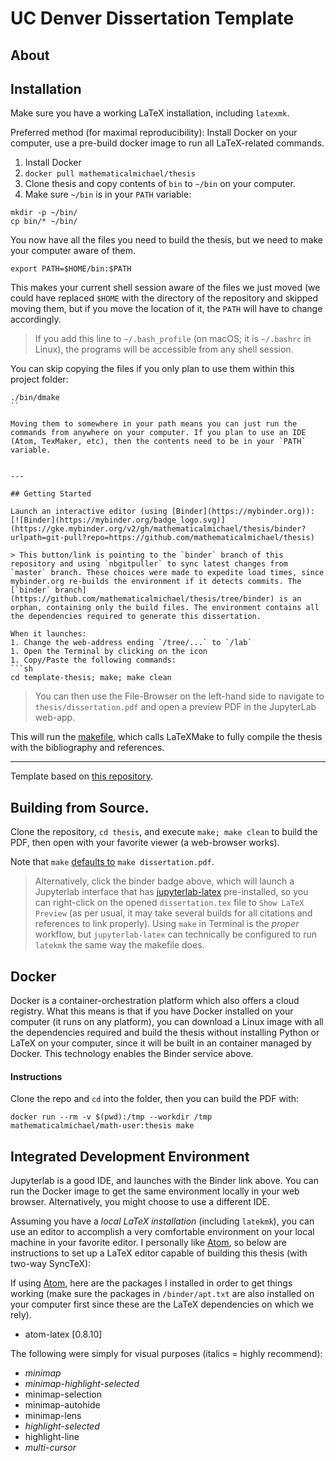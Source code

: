 # UC Denver Dissertation Template

## About

## Installation

Make sure you have a working LaTeX installation, including `latexmk`.

Preferred method (for maximal reproducibility): Install Docker on your computer, use a pre-build docker image to run all LaTeX-related commands.

1. Install Docker
1. `docker pull mathematicalmichael/thesis`
1. Clone thesis and copy contents of `bin` to `~/bin` on your computer.
1. Make sure `~/bin` is in your `PATH` variable:

```
mkdir -p ~/bin/
cp bin/* ~/bin/
```

You now have all the files you need to build the thesis, but we need to make your computer aware of them.

```
export PATH=$HOME/bin:$PATH
```

This makes your current shell session aware of the files we just moved (we could have replaced `$HOME` with the directory of the repository and skipped moving them, but if you move the location of it, the `PATH` will have to change accordingly.

> If you add this line to `~/.bash_profile` (on macOS; it is `~/.bashrc` in Linux), the programs will be accessible from any shell session. 

You can skip copying the files if you only plan to use them within this project folder:
```
./bin/dmake
``

Moving them to somewhere in your path means you can just run the commands from anywhere on your computer. If you plan to use an IDE (Atom, TexMaker, etc), then the contents need to be in your `PATH` variable.


---

## Getting Started

Launch an interactive editor (using [Binder](https://mybinder.org)): [![Binder](https://mybinder.org/badge_logo.svg)](https://gke.mybinder.org/v2/gh/mathematicalmichael/thesis/binder?urlpath=git-pull?repo=https://github.com/mathematicalmichael/thesis)

> This button/link is pointing to the `binder` branch of this repository and using `nbgitpuller` to sync latest changes from `master` branch. These choices were made to expedite load times, since mybinder.org re-builds the environment if it detects commits. The [`binder` branch](https://github.com/mathematicalmichael/thesis/tree/binder) is an orphan, containing only the build files. The environment contains all the dependencies required to generate this dissertation.

When it launches:
1. Change the web-address ending `/tree/...` to `/lab`
1. Open the Terminal by clicking on the icon
1. Copy/Paste the following commands:
```sh
cd template-thesis; make; make clean
```

> You can then use the File-Browser on the left-hand side to navigate to `thesis/dissertation.pdf` and open a preview PDF in the JupyterLab web-app.

This will run the [makefile](https://github.com/mathematicalmichael/thesis/blob/master/makefile), which calls LaTeXMake to fully compile the thesis with the bibliography and references.

---


Template based on [this repository](github.com/dewittpe/ucd-dissertation-template).

## Building from Source.

Clone the repository, `cd thesis`, and execute `make; make clean` to build the PDF, then open with your favorite viewer (a web-browser works). 

Note that `make` [defaults to](https://github.com/mathematicalmichael/thesis/blob/master/makefile#L7) `make dissertation.pdf`.

> Alternatively, click the binder badge above, which will launch a Jupyterlab interface that has [jupyterlab-latex](https://github.com/jupyterlab/jupyterlab-latex) pre-installed, so you can right-click on the opened `dissertation.tex` file to `Show LaTeX Preview` (as per usual, it may take several builds for all citations and references to link properly). 
Using `make` in Terminal is the _proper_ workflow, but `jupyterlab-latex` can technically be configured to run `latekmk` the same way the makefile does. 


## Docker

Docker is a container-orchestration platform which also offers a cloud registry. 
What this means is that if you have Docker installed on your computer (it runs on any platform), you can download a Linux image with all the dependencies required and build the thesis without installing Python or LaTeX on your computer, since it will be built in an container managed by Docker. This technology enables the Binder service above. 

#### Instructions
Clone the repo and `cd` into the folder, then you can build the PDF with:

`docker run --rm -v $(pwd):/tmp --workdir /tmp mathematicalmichael/math-user:thesis make`

##  Integrated Development Environment

Jupyterlab is a good IDE, and launches with the Binder link above. You can run the Docker image to get the same environment locally in your web browser. 
Alternatively, you might choose to use a different IDE. 

Assuming you have a _local LaTeX installation_ (including `latekmk`), you can use an editor to accomplish a very comfortable environment on your local machine in your favorite editor. I personally like [Atom](https://atom.io), so below are instructions to set up a LaTeX editor capable of building this thesis (with two-way SyncTeX):

If using [Atom](https://atom.io/), here are the packages I installed in order to get things working (make sure the packages in `/binder/apt.txt` are also installed on your computer first since these are the LaTeX dependencies on which we rely).
  - atom-latex [0.8.10]

The following were simply for visual purposes (italics = highly recommend):
  - *minimap*
  - *minimap-highlight-selected*
  - minimap-selection
  - minimap-autohide
  - minimap-lens
  - *highlight-selected*
  - highlight-line
  - *multi-cursor*
